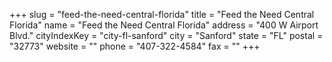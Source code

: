 +++
slug = "feed-the-need-central-florida"
title = "Feed the Need Central Florida"
name = "Feed the Need Central Florida"
address = "400 W Airport Blvd."
cityIndexKey = "city-fl-sanford"
city = "Sanford"
state = "FL"
postal = "32773"
website = ""
phone = "407-322-4584"
fax = ""
+++
